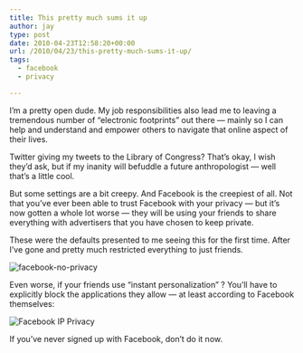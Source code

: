 ```yaml
---
title: This pretty much sums it up
author: jay
type: post
date: 2010-04-23T12:58:20+00:00
url: /2010/04/23/this-pretty-much-sums-it-up/
tags:
  - facebook
  - privacy

---
```

I’m a pretty open dude. My job responsibilities also lead me to leaving a tremendous number of “electronic footprints” out there — mainly so I can help and understand and empower others to navigate that online aspect of their lives.

Twitter giving my tweets to the Library of Congress? That’s okay, I wish they’d ask, but if my inanity will befuddle a future anthropologist — well that’s a little cool.

But some settings are a bit creepy. And Facebook is the creepiest of all. Not that you’ve ever been able to trust Facebook with your privacy — but it’s now gotten a whole lot worse — they will be using your friends to share everything with advertisers that you have chosen to keep private.

These were the defaults presented to me seeing this for the first time. After I’ve gone and pretty much restricted everything to just friends.

![][1]

Even worse, if your friends use “instant personalization” ? You’ll have to explicitly block the applications they allow — at least according to Facebook themselves:

![][2]

If you’ve never signed up with Facebook, don’t do it now.

 [1]: https://files.rambleon.org/images/2010/04/facebook-no-privacy.png (facebook-no-privacy)
 [2]: https://files.rambleon.org/images/2010/04/Facebook-Privacy-Settings-3.png (Facebook IP Privacy)